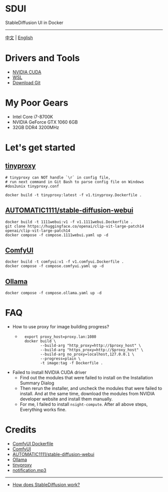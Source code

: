 # SDUI

StableDiffusion UI in Docker

---

[中文](./README.cn.md) | [English](./README.md)

# Drivers and Tools

- [NVIDIA CUDA](https://developer.nvidia.com/cuda-downloads)
- [WSL](https://learn.microsoft.com/en-us/windows/wsl/basic-commands)
- [Download Git](https://git-scm.com/downloads)

# My Poor Gears

- Intel Core i7-8700K
- NVIDIA GeForce GTX 1060 6GB
- 32GB DDR4 3200MHz

# Let's get started

## [tinyproxy](https://github.com/tinyproxy/tinyproxy)

```shell
# tinyproxy can NOT handle `\r` in config file,
# run next command in Git Bash to parse config file on Windows
#dos2unix tinyproxy.conf

docker build -t tinyproxy:latest -f v1.tinyproxy.Dockerfile .
```

## [AUTOMATIC1111/stable-diffusion-webui](https://github.com/AUTOMATIC1111/stable-diffusion-webui)

```shell
docker build -t 1111webui:v1 -f v1.1111webui.Dockerfile .
git clone https://huggingface.co/openai/clip-vit-large-patch14 openai/clip-vit-large-patch14
docker compose -f compose.1111webui.yaml up -d
```

## [ComfyUI](https://github.com/comfyanonymous/ComfyUI)

```shell
docker build -t comfyui:v1 -f v1.comfyui.Dockerfile .
docker compose -f compose.comfyui.yaml up -d
```

## [Ollama](https://github.com/ollama/ollama)

```shell
docker compose -f compose.ollama.yaml up -d
```

# FAQ

- How to use proxy for image building progress?
    - ```shell
        export proxy_host=proxy.lan:1080
        docker build \
               --build-arg "http_proxy=http://$proxy_host" \
               --build-arg "https_proxy=http://$proxy_host" \
               --build-arg no_proxy=localhost,127.0.0.1 \
               --progress=plain \
               -t image:tag -f Dockerfile .
      ```
- Failed to install NVIDIA CUDA driver
    - Find out the modules that were failed to install on the Installation Summary Dialog
    - Then rerun the installer, and uncheck the modules that were failed to install.
      And at the same time, download the modules from NVIDIA developer website and install them manually.
    - For me, I failed to install `nsight-compute`. After all above steps, Everything works fine.

# Credits

- [ComfyUI Dockerfile](https://huggingface.co/spaces/SpacesExamples/ComfyUI/tree/main)
- [ComfyUI](https://github.com/comfyanonymous/ComfyUI)
- [AUTOMATIC1111/stable-diffusion-webui](https://github.com/AUTOMATIC1111/stable-diffusion-webui)
- [Ollama](https://github.com/ollama/ollama)
- [tinyproxy](https://github.com/tinyproxy/tinyproxy)
- [notification.mp3](https://github.com/pythongosssss/ComfyUI-Custom-Scripts/blob/main/web/js/assets/notify.mp3)

---

- [How does StableDiffusion work?](https://stable-diffusion-art.com/how-stable-diffusion-work/)
